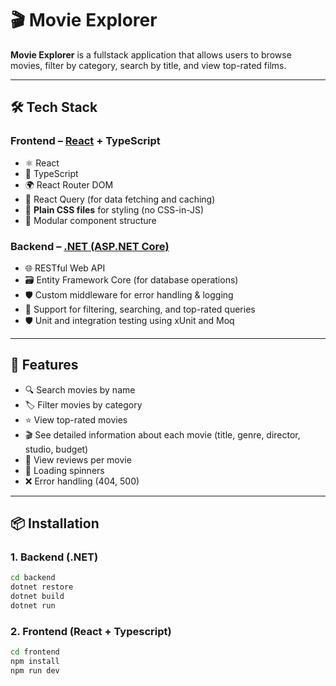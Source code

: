 # 🎬 Movie Explorer

**Movie Explorer** is a fullstack application that allows users to browse movies, filter by category, search by title, and view top-rated films.

---

## 🛠 Tech Stack

### Frontend – [React](https://reactjs.org/) + TypeScript
- ⚛️ React
- 🧠 TypeScript
- 🌍 React Router DOM
- 🔄 React Query (for data fetching and caching)
- 🎨 **Plain CSS files** for styling (no CSS-in-JS)
- 📁 Modular component structure

### Backend – [.NET (ASP.NET Core)](https://dotnet.microsoft.com/)
- 🌐 RESTful Web API
- 🗃 Entity Framework Core (for database operations)
- 🛡 Custom middleware for error handling & logging
- 🔎 Support for filtering, searching, and top-rated queries
- 🛡 Unit and integration testing using xUnit and Moq

---

## 🚀 Features

- 🔍 Search movies by name
- 🏷 Filter movies by category
- ⭐ View top-rated movies
- 🎬 See detailed information about each movie (title, genre, director, studio, budget)
- 💬 View reviews per movie
- 🔄 Loading spinners
- ❌ Error handling (404, 500)

---

## 📦 Installation

### 1. Backend (.NET)
```bash
cd backend
dotnet restore
dotnet build
dotnet run
```
### 2. Frontend (React + Typescript)
```bash
cd frontend
npm install
npm run dev


